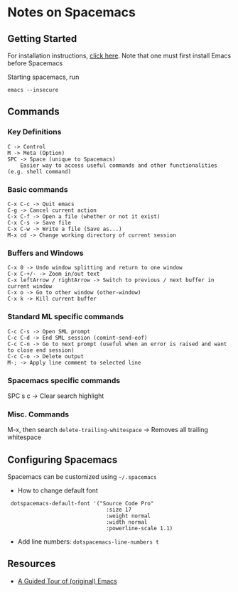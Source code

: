 
# Notes on Spacemacs

## Getting Started

For installation instructions, [click here](https://github.com/syl20bnr/spacemacs#install). Note that one must first install Emacs before Spacemacs

Starting spacemacs, run

```
emacs --insecure
```

## Commands

### Key Definitions

```
C -> Control
M -> Meta (Option)
SPC -> Space (unique to Spacemacs)
	Easier way to access useful commands and other functionalities (e.g. shell command)
```

### Basic commands

```
C-x C-c -> Quit emacs
C-g -> Cancel current action
C-x C-f -> Open a file (whether or not it exist)
C-x C-s -> Save file
C-x C-w -> Write a file (Save as...)
M-x cd -> Change working directory of current session
```

### Buffers and Windows

```
C-x 0 -> Undo window splitting and return to one window
C-x C-+/- -> Zoom in/out text
C-x leftArrow / rightArrow -> Switch to previous / next buffer in current window
C-x o -> Go to other window (other-window)
C-x k -> Kill current buffer
```

### Standard ML specific commands

```
C-c C-s -> Open SML prompt
C-c C-d -> End SML session (comint-send-eof)
C-c C-n -> Go to next prompt (useful when an error is raised and want to close end session)
C-c C-o -> Delete output
M-; -> Apply line comment to selected line
```

### Spacemacs specific commands
SPC s c -> Clear search highlight

### Misc. Commands
M-x, then search `delete-trailing-whitespace` -> Removes all trailing whitespace

## Configuring Spacemacs

Spacemacs can be customized using ``~/.spacemacs``

* How to change default font
```
 dotspacemacs-default-font '("Source Code Pro"
                               :size 17
                               :weight normal
                               :width normal
                               :powerline-scale 1.1)
```
* Add line numbers: `dotspacemacs-line-numbers t`

## Resources
- [A Guided Tour of (original) Emacs](https://www.gnu.org/software/emacs/tour/index.html)
